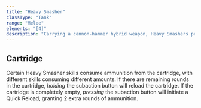 ```yaml
---
title: "Heavy Smasher"
classType: "Tank"
range: "Melee"
elements: "[4]"
description: "Carrying a cannon-hammer hybrid weapon, Heavy Smashers perform slow, heavy-hitting attacks that deal significant damage and provide crowd-control."
---
```


## Cartridge
Certain Heavy Smasher skills consume ammunition from the cartridge, with different skills consuming different amounts. If there are remaining rounds in the cartridge, *holding* the subaction button will reload the cartridge. If the cartridge is completely empty, *pressing* the subaction button will initiate a Quick Reload, granting 2 extra rounds of ammunition.